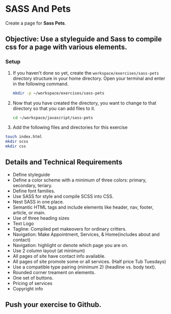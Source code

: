 # SASS And Pets

Create a page for **Sass Pets**.


## Objective: Use a styleguide and Sass to compile css for a page with various elements.

### Setup

1. If you haven't done so yet, create the `workspace/exercises/sass-pets` directory structure in your home directory. Open your terminal and enter in the following command.

    ```sh
    mkdir -p ~/workspace/exercises/sass-pets
    ```

1. Now that you have created the directory, you want to change to that directory so that you can add files to it.

    ```sh
    cd ~/workspace/javascript/sass-pets
    ```
1. Add the following files and directories for this exercise

  ```sh
  touch index.html
  mkdir scss
  mkdir css
  ```

## Details and Technical Requirements

* Define styleguide
* Define a color scheme with a minimum of three colors: primary, secondary, teriary.
* Define font families.
* Use SASS for style and compile SCSS into CSS.
* Nest SASS in one place.
* Semantic HTML tags and include elements like header, nav, footer, article, or main.
* Use of three heading sizes
* Text Logo
* Tagline: Compiled pet makeovers for ordinary critters.
* Navigation: Make Appointment, Services, & Home(includes about and contact)
* Navigation: highlight or denote which page you are on.
* Use 2 column layout (at minimum)
* All pages of site have contact info available.
* All pages of site promote some or all services. (Half price Tub Tuesdays)
* Use a compatible type pairing (minimum 2) (headline vs. body text).
* Rounded corner treament on elements.
* One set of buttons.
* Pricing of services
* Copyright info

## Push your exercise to Github.

